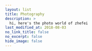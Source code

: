```yaml
---
layout: list
title: Photography
description: >
  hi, here's the photo world of zhefei
last_modified_at: 2018-08-03
no_link_title: false 
no_excerpt: false 
hide_image: false
---
```

